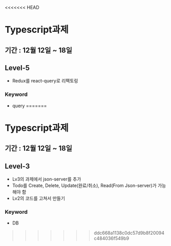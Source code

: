 <<<<<<< HEAD
# Typescript과제

## 기간 : 12월 12일 ~ 18일

## Level-5

- Redux를 react-query로 리팩토링

### Keyword

- query
=======
# Typescript과제 

## 기간 : 12월 12일 ~ 18일

## Level-3
- Lv3의 과제에서 json-server를 추가
- Todo를 Create, Delete, Update(완료/취소),  Read(From Json-server)가 가능해야 함
- Lv2의 코드를 고쳐서 만들기

### Keyword
- DB
>>>>>>> ddc668a1138c0dc57d9b8f20094c484036f549b9
